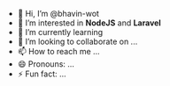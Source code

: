 - 👋 Hi, I’m @bhavin-wot
- 👀 I’m interested in **NodeJS** and **Laravel**
- 🌱 I’m currently learning
- 💞️ I’m looking to collaborate on ...
- 📫 How to reach me ...
- 😄 Pronouns: ...
- ⚡ Fun fact: ...

<!---
bhavin-wot/bhavin-wot is a ✨ special ✨ repository because its `README.md` (this file) appears on your GitHub profile.
You can click the Preview link to take a look at your changes.
--->
